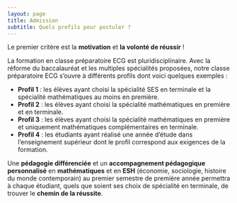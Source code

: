 ```yaml
---
layout: page
title: Admission
subtitle: Quels profils pour postuler ?
---
```


Le premier critère est la **motivation** et **la volonté de réussir** ! 

La formation en classe préparatoire ECG est pluridisciplinaire. Avec la réforme du baccalauréat et les multiples spécialités proposées, notre classe préparatoire ECG s’ouvre à différents profils dont voici quelques exemples :

- **Profil 1** : les élèves ayant choisi la spécialité SES en terminale et la spécialité mathématiques au moins en première. 
- **Profil 2** : les élèves ayant choisi la spécialité mathématiques en première et en terminale.
- **Profil 3** : les élèves ayant choisi la spécialité mathématiques en première et uniquement mathématiques complémentaires en terminale.
- **Profil 4** : les étudiants ayant réalisé une année d’étude dans l’enseignement supérieur dont le profil correspond aux exigences de la formation.

Une **pédagogie différenciée** et un **accompagnement pédagogique personnalisé** en **mathématiques** et en **ESH** (économie, sociologie, histoire du monde contemporain) au premier semestre de première année permettra à chaque étudiant, quels que soient ses choix de spécialité en terminale, de trouver le **chemin de la réussite**. 


